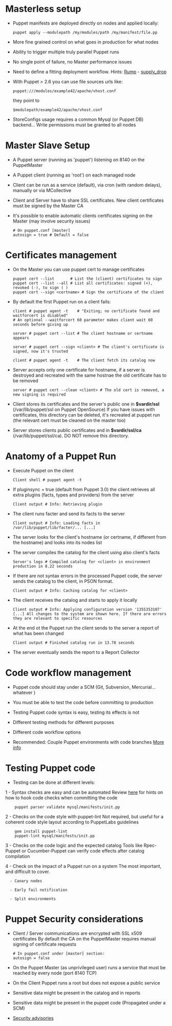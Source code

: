 # Masterless setup

  - Puppet manifests are deployed directly on nodes and applied locally:

        puppet apply --modulepath /my/modules/path /my/manifest/file.pp

  - More fine grained control on what goes in production for what nodes

  - Ability to trigger multiple truly parallel Puppet runs

  - No single point of failure, no Master performance issues

  - Need to define a fitting deployment workflow. Hints: [Rump](https://github.com/railsmachine/rump) - [supply_drop](https://github.com/pitluga/supply_drop)

  - With Puppet > 2.6 you can use file sources urls like:

        puppet:///modules/example42/apache/vhost.conf

    they point to

        $modulepath/example42/apache/vhost.conf

  - StoreConfigs usage requires a common Mysql (or Puppet DB) backend... Write permissions must be granted to all nodes


# Master Slave Setup

  - A Puppet server (running as 'puppet') listening on 8140 on the PuppetMaster

  - A Puppet client (running as 'root') on each managed node

  - Client can be run as a service (default), via cron (with random delays), manually or via MCollective

  - Client and Server have to share SSL certificates. New client certificates must be signed by the Master CA

  - It's possible to enable automatic clients certificates signing on the Master (may involve security issues)

        # On puppet.conf [master]
        autosign = true # Default = false

# Certificates management

  - On the Master you can use puppet cert to manage certificates

        puppet cert --list       # List the (client) certificates to sign
        puppet cert --list --all # List all certificates: signed (+), revoked (-), to sign ( )
        puppet cert --sign <certname> # Sign the certificate of the client

  - By default the first Puppet run on a client fails:

        client # puppet agent -t    # "Exiting; no certificate found and waitforcert is disabled"
        # An optional --waitforcert 60 parameter makes client wait 60 seconds before giving up

        server # puppet cert --list # The client hostname or certname appears

        server # puppet cert --sign <client> # The client's certificate is signed, now it's trusted

        client # puppet agent -t    # The client fetch its catalog now
        
  - Server accepts only one certificate for hostname, if a server is destroyed and recreated with the same hostnae the old certificate has to be removed

        server # puppet cert --clean <client> # The old cert is removed, a new signing is required

  - Client stores its certificates and the server's public one in **$vardir/ssl** (/var/lib/puppet/ssl on Puppet OpenSource)
    If you have issues with certificates, this directory can be deleted, it's recreated at puppet run (the relevant cert must be cleaned on the master too)

  - Server stores clients public certificates and in **$vardir/ssl/ca** (/var/lib/puppet/ssl/ca). DO NOT remove this directory.


# Anatomy of a Puppet Run

  - Execute Puppet on the client

        Client shell # puppet agent -t

  - If pluginsync = true (default from Puppet 3.0) the client retrieves all extra plugins (facts, types and providers) from the server

        Client output # Info: Retrieving plugin

  - The client runs facter and send its facts to the server

        Client output # Info: Loading facts in /var/lib/puppet/lib/facter/... [...]

  - The server looks for the client's hostname (or certname, if different from the hostname) and looks into its nodes list

  - The server compiles the catalog for the client using also client's facts

        Server's logs # Compiled catalog for <client> in environment production in 8.22 seconds

  - If there are not syntax errors in the processed Puppet code, the server sends the catalog to the client, in PSON format.

        Client output # Info: Caching catalog for <client>

  - The client receives the catalog and starts to apply it locally

        Client output # Info: Applying configuration version '1355353107'
        [...] All changes to the system are shown here. If there are errors they are relevant to specific resources

  - At the end ot the Puppet run the client sends to the server a report of what has been changed

        Client output # Finished catalog run in 13.78 seconds

  - The server eventually sends the report to a Report Collector


# Code workflow management

  - Puppet code should stay under a SCM (Git, Subversion, Mercurial... whatever )

  - You must be able to test the code before committing to production

  - Testing Puppet code syntax is easy, testing its effects is not

  - Different testing methods for different purposes

  - Different code workflow options

  - Recommended: Couple Puppet environments with code branches [More info](http://puppetlabs.com/blog/git-workflow-and-puppet-environments/)


# Testing Puppet code

  - Testing can be done at different levels:

  1 - Syntax checks are easy and can be automated
      Review [here](http://projects.puppetlabs.com/projects/1/wiki/Puppet_Version_Control) for hints on how to hook code checks when committing the code

        puppet parser validate mysql/manifests/init.pp

  2 - Checks on the code style with puppet-lint
      Not required, but useful for a coherent code style layout according to PuppetLabs guidelines

        gem install puppet-lint
        puppet-lint mysql/manifests/init.pp

  3 - Checks on the code logic and the expected catalog
      Tools like Rpec-Puppet or Cucumber-Puppet can verify code effects after catalog compilation

  4 - Check on the impact of a Puppet run on a system
      The most important, and difficult to cover.

      - Canary nodes

      - Early fail notification

      - Split environments


# Puppet Security considerations

  - Client / Server communications are encrypted with SSL x509 certificates
    By default the CA on the PuppetMaster requires manual signing of certificate requests

        # In puppet.conf under [master] section:
        autosign = false

  - On the Puppet Master (as unprivileged user) runs a service that must be reached by every node (port 8140 TCP)

  - On the Client Puppet runs a root but does not expose a public service

  - Sensitive data might be present in the catalog and in reports

  - Sensitive data might be present in the puppet code (Propagated under a SCM)

  - [Security advisories](http://www.puppetlas.com/security)


